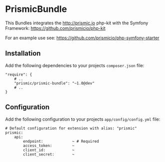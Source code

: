 # PrismicBundle

This Bundles integrates the http://prismic.io php-kit with the Symfony Framework:
https://github.com/prismicio/php-kit

For an example use see:
https://github.com/prismicio/php-symfony-starter

## Installation

Add the following dependencies to your projects ``composer.json`` file:

    "require": {
        # ..
        "prismic/prismic-bundle": "~1.0@dev"
        # ..
    }

## Configuration

Add the following configuration to your projects ``app/config/config.yml`` file:

    # Default configuration for extension with alias: "prismic"
    prismic:
        api:
            endpoint:             ~ # Required
            access_token:         ~
            client_id:            ~
            client_secret:        ~

